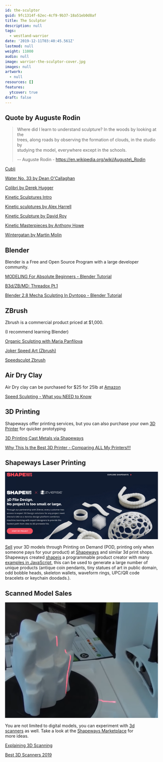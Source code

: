 ```yaml
---
id: the-sculptor
guid: 9fc1314f-62ec-4cf9-9b37-18a51eb0d8af
title: The Sculptor
description: null
tags:
  - westland-warrior
date: '2019-12-11T03:40:45.561Z'
lastmod: null
weight: 11000
audio: null
image: warrior-the-sculptor-cover.jpg
images: null
artwork:
  - null
resources: []
features:
  ytcover: true
draft: false
---
```


## Quote by Auguste Rodin

> Where did I learn to understand sculpture? In the woods by looking at the\
> trees, along roads by observing the formation of clouds, in the studio by\
> studying the model, everywhere except in the schools.
>
> \-- Auguste Rodin - https://en.wikipedia.org/wiki/Auguste\_Rodin

[Cubli](https://www.youtube.com/watch?v=n_6p-1J551Y "Play Video")

[Water No. 33 by Dean O'Callaghan](https://www.youtube.com/watch?v=ZqzjAmPFND8 "Play Video")

[Colibri by Derek Hugger](https://www.youtube.com/watch?v=1scj5sotD-E "Play Video")

[Kinetic Sculptures Intro](https://www.youtube.com/watch?v=zqNnOYoU5ls "Play Video")

[Kinetic sculptures by Alex Harrell](https://www.youtube.com/watch?v=Ibq1crh0OFA "Play Video")

[Kinetic Sculpture by David Roy](https://www.youtube.com/watch?v=nxdcj2tLQGE "Play Video")

[Kinetic Masterpieces by Anthony Howe](https://www.youtube.com/watch?v=J4l5rHNSq9s "Play Video")

[Wintergatan by Martin Molin](https://www.youtube.com/watch?v=IvUU8joBb1Q "Play Video")

## Blender

Blender is a Free and Open Source Program with a large developer community.

[MODELING For Absolute Beginners - Blender Tutorial](https://www.youtube.com/watch?v=ICBP-7x7Chc "Play Video")

[B3d/ZB/MD: Threadox Pt.1](https://www.youtube.com/watch?v=lp9JO7qpIO4 "Play Video")

[Blender 2.8 Mecha Sculpting In Dyntopo - Blender Tutorial](https://www.youtube.com/watch?v=a-Nsphndbj8 "Play Video")

## ZBrush

Zbrush is a commercial product priced at $1,000.

(I recommend learning Blender)

[Organic Sculpting with Maria Panfilova](https://www.youtube.com/watch?v=G3SVAN9TPbo "Play Video")

[Joker Speed Art (Zbrush)](https://www.youtube.com/watch?v=k00bCwWH92E "Play Video")

[Speedsculpt Zbrush](https://www.youtube.com/watch?v=GhYwHcp-UV8 "Play Video")

## Air Dry Clay

Air Dry clay can be purchased for $25 for 25lb at [Amazon](https://www.amazon.com/AMACO-AMA46317P-Clay-Gray-lbs/dp/B0009RRTA8/ref=sr_1_10?keywords=air+drying+clay\&qid=1574898467\&sr=8-10)

[Speed Sculpting - What you NEED to Know](https://www.youtube.com/watch?v=H4WtpO8vfTU "Play Video")

## 3D Printing

Shapeways offer printing services, but you can also purchase your own [3D\
Printer](https://en.wikipedia.org/wiki/3D_printing) for quicker prototyping

[3D Printing Cast Metals via Shapeways](https://www.youtube.com/watch?v=9uxE_r9kEE8 "Play Video")

[Why This Is the Best 3D Printer - Comparing ALL My Printers!!!](https://www.youtube.com/watch?v=YzF5YnUuN4Q "Play Video")

## Shapeways Laser Printing

![Shapeways Laser Printing](files/shapeways.png)

[Sell](https://www.shapeways.com/marketplace) your 3D models through Printing on Demand (POD, printing only when someone pays for your product) at [Shapeways](https://www.shapeways.com/) and similar 3d print shops. Shapeways created [shapejs](https://shapejs.shapeways.com/) a programmable product creator with many [examples in JavaScript](https://shapejs.shapeways.com/v2/examples), this can be used to generate a large number of unique products (antique coin pendants, tiny statues of art in public domain, odd bobble heads, skeleton wallets, waveform rings, UPC/QR code bracelets or keychain doodads.).

## Scanned Model Sales

![Scanned Model Sales](files/3dscan.png)

You are not limited to digital models, you can experiment with [3d\
scanners](https://en.wikipedia.org/wiki/3D_scanning) as well. Take a look at the [Shapeways Marketplace](https://www.shapeways.com/marketplace) for\
more ideas.

[Explaining 3D Scanning](https://www.youtube.com/watch?v=TTCiOoedUco "Play Video")

[Best 3D Scanners 2019](https://www.youtube.com/watch?v=20b2JWz2TfE "Play Video")
